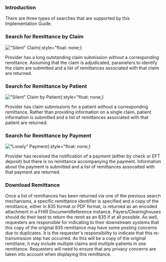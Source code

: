 ### Introduction

There are three types of searches that are supported by this Implementation Guide.

### Search for Remittance by Claim

!["Silent" Claim](silent_claim.png "Silent Claim"){:style="float: none;}

Provider has a long outstanding claim submission without a corresponding remittance.  Assuming that the claim is adjudicated, parameters to identify the claim are submitted and a list of remittances associated with that claim are returned.


### Search for Remittance by Patient

!["Silent" Claim by Patient](silent_claim_patient.png "Silent Claim by Patient"){:style="float: none;}

Provider has claim submissions for a patient without a corresponding remittance.  Rather than providing information on a single claim, patient information is submitted and a list of remittances associated with that patient are returned.


### Search for Remittance by Payment

!["Lonely" Payment](lonely_payment.png "Lonely Payment"){:style="float: none;}

Provider has received the notification of a payment (either by check or EFT deposit) but there is no remittance accompanying the payment.  Information about the payment is submitted and a list of remittances assocaited with that payment are returned.


### Download Remittance

Once a list of remittances has been returned via one of the previous search mechanisms, a specific remittance identifier is specified and a copy of the remittance, either in 835 format or PDF format, is returned as an encoded attachment in a FHIR DocumentReference instance.  Payers/Clearinghouses should do their best to return the remit as an 835 if at all possible.  As well, requesters are responsible for indicating to their downstream systems that this copy of the original 835 remittance may have some posting concerns due to duplicates.  It is the requester's responsibility to indicate that this re-transmission step has occurred.  As this will be a copy of the original remittane, it may include multiple claims and multiple patients in one remittance.  Requesters will need to ensure that any privacy concerns are taken into account when displaying this remittance.

